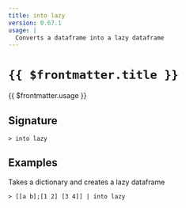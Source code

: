 ```yaml
---
title: into lazy
version: 0.67.1
usage: |
  Converts a dataframe into a lazy dataframe
---
```


# <code>{{ $frontmatter.title }}</code>

<div style='white-space: pre-wrap;'>{{ $frontmatter.usage }}</div>

## Signature

```> into lazy ```

## Examples

Takes a dictionary and creates a lazy dataframe
```shell
> [[a b];[1 2] [3 4]] | into lazy
```
